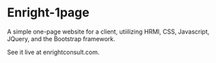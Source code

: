 Enright-1page
=============

A simple one-page website for a client, utiilizing HRMl, CSS, Javascript, JQuery, and the Bootstrap framework.

See it live at enrightconsult.com.
